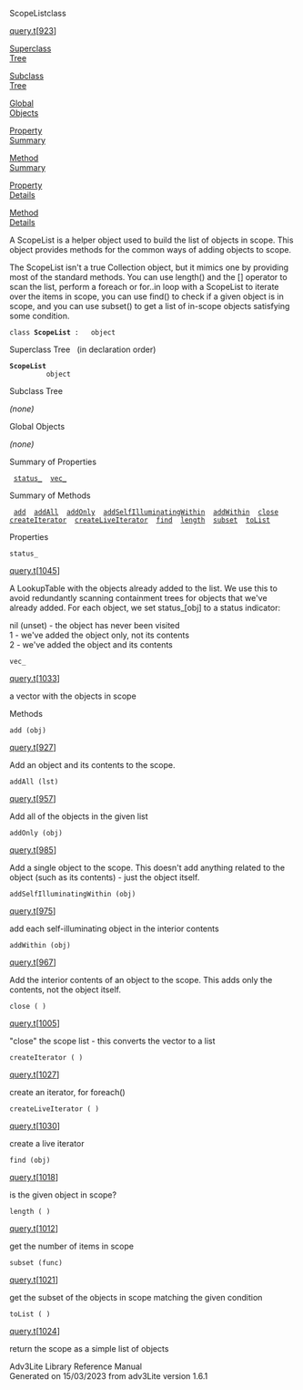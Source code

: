 ---
---
<span class="title">ScopeList</span><span class="type">class</span>

[query.t](../file/query.t.html)\[[923](../source/query.t.html#923)\]

[Superclass  
Tree](#_SuperClassTree_)

[Subclass  
Tree](#_SubClassTree_)

[Global  
Objects](#_ObjectSummary_)

[Property  
Summary](#_PropSummary_)

[Method  
Summary](#_MethodSummary_)

[Property  
Details](#_Properties_)

[Method  
Details](#_Methods_)

<div class="fdesc">

A ScopeList is a helper object used to build the list of objects in
scope. This object provides methods for the common ways of adding
objects to scope.

The ScopeList isn't a true Collection object, but it mimics one by
providing most of the standard methods. You can use length() and the
\[\] operator to scan the list, perform a foreach or for..in loop with a
ScopeList to iterate over the items in scope, you can use find() to
check if a given object is in scope, and you can use subset() to get a
list of in-scope objects satisfying some condition.

`class `**`ScopeList`**` :   object`

</div>

<span id="_SuperClassTree_"></span>

<div class="mjhd">

<span class="hdln">Superclass Tree</span>   (in declaration order)

</div>

**`ScopeList`**  
`         object`  
<span id="_SubClassTree_"></span>

<div class="mjhd">

<span class="hdln">Subclass Tree</span>  

</div>

*(none)* <span id="_ObjectSummary_"></span>

<div class="mjhd">

<span class="hdln">Global Objects</span>  

</div>

*(none)* <span id="_PropSummary_"></span>

<div class="mjhd">

<span class="hdln">Summary of Properties</span>  

</div>

` `[`status_`](#status_)`  `[`vec_`](#vec_)`  `

<span id="_MethodSummary_"></span>

<div class="mjhd">

<span class="hdln">Summary of Methods</span>  

</div>

` `[`add`](#add)`  `[`addAll`](#addAll)`  `[`addOnly`](#addOnly)`  `[`addSelfIlluminatingWithin`](#addSelfIlluminatingWithin)`  `[`addWithin`](#addWithin)`  `[`close`](#close)`  `[`createIterator`](#createIterator)`  `[`createLiveIterator`](#createLiveIterator)`  `[`find`](#find)`  `[`length`](#length)`  `[`subset`](#subset)`  `[`toList`](#toList)`  `

<span id="_Properties_"></span>

<div class="mjhd">

<span class="hdln">Properties</span>  

</div>

<span id="status_"></span>

`status_`

[query.t](../file/query.t.html)\[[1045](../source/query.t.html#1045)\]

<div class="desc">

A LookupTable with the objects already added to the list. We use this to
avoid redundantly scanning containment trees for objects that we've
already added. For each object, we set status\_\[obj\] to a status
indicator:

  
nil (unset) - the object has never been visited  
1 - we've added the object only, not its contents  
2 - we've added the object and its contents

</div>

<span id="vec_"></span>

`vec_`

[query.t](../file/query.t.html)\[[1033](../source/query.t.html#1033)\]

<div class="desc">

a vector with the objects in scope

</div>

<span id="_Methods_"></span>

<div class="mjhd">

<span class="hdln">Methods</span>  

</div>

<span id="add"></span>

`add (obj)`

[query.t](../file/query.t.html)\[[927](../source/query.t.html#927)\]

<div class="desc">

Add an object and its contents to the scope.

</div>

<span id="addAll"></span>

`addAll (lst)`

[query.t](../file/query.t.html)\[[957](../source/query.t.html#957)\]

<div class="desc">

Add all of the objects in the given list

</div>

<span id="addOnly"></span>

`addOnly (obj)`

[query.t](../file/query.t.html)\[[985](../source/query.t.html#985)\]

<div class="desc">

Add a single object to the scope. This doesn't add anything related to
the object (such as its contents) - just the object itself.

</div>

<span id="addSelfIlluminatingWithin"></span>

`addSelfIlluminatingWithin (obj)`

[query.t](../file/query.t.html)\[[975](../source/query.t.html#975)\]

<div class="desc">

add each self-illuminating object in the interior contents

</div>

<span id="addWithin"></span>

`addWithin (obj)`

[query.t](../file/query.t.html)\[[967](../source/query.t.html#967)\]

<div class="desc">

Add the interior contents of an object to the scope. This adds only the
contents, not the object itself.

</div>

<span id="close"></span>

`close ( )`

[query.t](../file/query.t.html)\[[1005](../source/query.t.html#1005)\]

<div class="desc">

"close" the scope list - this converts the vector to a list

</div>

<span id="createIterator"></span>

`createIterator ( )`

[query.t](../file/query.t.html)\[[1027](../source/query.t.html#1027)\]

<div class="desc">

create an iterator, for foreach()

</div>

<span id="createLiveIterator"></span>

`createLiveIterator ( )`

[query.t](../file/query.t.html)\[[1030](../source/query.t.html#1030)\]

<div class="desc">

create a live iterator

</div>

<span id="find"></span>

`find (obj)`

[query.t](../file/query.t.html)\[[1018](../source/query.t.html#1018)\]

<div class="desc">

is the given object in scope?

</div>

<span id="length"></span>

`length ( )`

[query.t](../file/query.t.html)\[[1012](../source/query.t.html#1012)\]

<div class="desc">

get the number of items in scope

</div>

<span id="subset"></span>

`subset (func)`

[query.t](../file/query.t.html)\[[1021](../source/query.t.html#1021)\]

<div class="desc">

get the subset of the objects in scope matching the given condition

</div>

<span id="toList"></span>

`toList ( )`

[query.t](../file/query.t.html)\[[1024](../source/query.t.html#1024)\]

<div class="desc">

return the scope as a simple list of objects

</div>

<div class="ftr">

Adv3Lite Library Reference Manual  
Generated on 15/03/2023 from adv3Lite version 1.6.1

</div>
